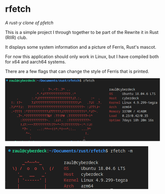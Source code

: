 # rfetch
*A rust-y clone of pfetch*

This is a simple project I through together to be part of the Rewrite it in Rust (RIIR) club.

It displays some system information and a picture of Ferris, Rust's mascot. 


For now this application should only work in Linux, but I have compiled both for x64 and aarch64 systems. 

There are a few flags that can change the style of Ferris that is printed. 

![Screenshot](images/rfetch.png)

![Minified](images/rfetch_mini.png)
